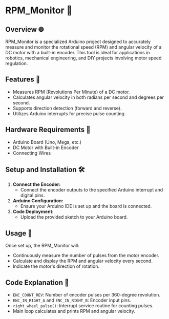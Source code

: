# RPM_Monitor 🚀

## Overview 🌐
RPM_Monitor is a specialized Arduino project designed to accurately measure and monitor the rotational speed (RPM) and angular velocity of a DC motor with a built-in encoder. This tool is ideal for applications in robotics, mechanical engineering, and DIY projects involving motor speed regulation.

## Features 🌟
- Measures RPM (Revolutions Per Minute) of a DC motor.
- Calculates angular velocity in both radians per second and degrees per second.
- Supports direction detection (forward and reverse).
- Utilizes Arduino interrupts for precise pulse counting.

## Hardware Requirements 🔧
- Arduino Board (Uno, Mega, etc.)
- DC Motor with Built-in Encoder
- Connecting Wires

## Setup and Installation 🛠️
1. **Connect the Encoder:**
   - Connect the encoder outputs to the specified Arduino interrupt and digital pins.
2. **Arduino Configuration:**
   - Ensure your Arduino IDE is set up and the board is connected.
3. **Code Deployment:**
   - Upload the provided sketch to your Arduino board.

## Usage 🔄
Once set up, the RPM_Monitor will:
- Continuously measure the number of pulses from the motor encoder.
- Calculate and display the RPM and angular velocity every second.
- Indicate the motor's direction of rotation.

## Code Explanation 📖
- `ENC_COUNT_REV`: Number of encoder pulses per 360-degree revolution.
- `ENC_IN_RIGHT_A` and `ENC_IN_RIGHT_B`: Encoder input pins.
- `right_wheel_pulse()`: Interrupt service routine for counting pulses.
- Main loop calculates and prints RPM and angular velocity.
